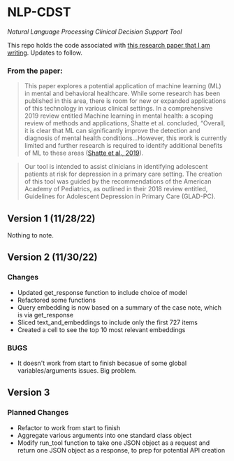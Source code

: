 # NLP-CDST
_Natural Language Processing Clinical Decision Support Tool_

This repo holds the code associated with [this research paper that I am writing](https://drive.google.com/file/d/1KsSOd4oMXm7gWdZcjIgTl9msBGE--E8l/view?usp=share_link). Updates to follow.

### From the paper:
>This paper explores a potential application of machine learning (ML) in mental and behavioral healthcare. While some research has been published in this area, there is room for new or expanded applications of this technology in various clinical settings. In a comprehensive 2019 review entitled Machine learning in mental health: a scoping review of methods and applications, Shatte et al. concluded, “Overall, it is clear that ML can significantly improve the detection and diagnosis of mental health conditions…However, this work is currently limited and further research is required to identify additional benefits of ML to these areas ([Shatte et al., 2019](https://doi.org/10.1017/S0033291719000151)).

>Our tool is intended to assist clinicians in identifying adolescent patients at risk for depression in a primary care setting. The creation of this tool was guided by the recommendations of the American Academy of Pediatrics, as outlined in their 2018 review entitled, Guidelines for Adolescent Depression in Primary Care (GLAD-PC).

## Version 1 (11/28/22)

Nothing to note.

## Version 2 (11/30/22)

### Changes

- Updated get_response function to include choice of model
- Refactored some functions
- Query embedding is now based on a summary of the case note, which is via get_response
- Sliced text_and_embeddings to include only the first 727 items
- Created a cell to see the top 10 most relevant embeddings

### BUGS

- It doesn't work from start to finish becasue of some global variables/arguments issues. Big problem.

## Version 3

### Planned Changes

- Refactor to work from start to finish
- Aggregate various arguments into one standard class object
- Modify run_tool function to take one JSON object as a request and return one JSON object as a response, to prep for potential API creation
